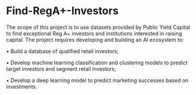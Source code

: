 # Find-RegA+-Investors

The scope of this project is to use datasets provided by Public Yield Capital to find exceptional Reg A+ investors and institutions interested in raising capital. The project requires developing and building an AI ecosystem to:

• Build a database of qualified retail investors;

• Develop machine learning classification and clustering models to predict target investors and segment retail investors;

• Develop a deep learning model to predict marketing successes based on investments.
